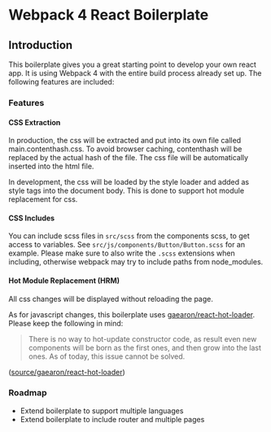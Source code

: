 # Webpack 4 React Boilerplate

## Introduction

This boilerplate gives you a great starting point to develop your own react app.
It is using Webpack 4 with the entire build process already set up.
The following features are included:

### Features

#### CSS Extraction
In production, the css will be extracted and put into its own file
called main.contenthash.css. To avoid browser caching, contenthash will be
replaced by the actual hash of the file. The css file will be automatically
inserted into the html file.

In development, the css will be loaded by the style loader and added as style
tags into the document body. This is done to support hot module replacement
for css.

#### CSS Includes
You can include scss files in `src/scss` from the components scss, to get access to
variables. See `src/js/components/Button/Button.scss` for an example. Please
make sure to also write the `.scss` extensions when including, otherwise
webpack may try to include paths from node_modules.

#### Hot Module Replacement (HRM)
All css changes will be displayed without reloading the page.

As for javascript changes, this boilerplate uses
[gaearon/react-hot-loader](https://github.com/gaearon/react-hot-loader).
Please keep the following in mind:

> There is no way to hot-update constructor code, as result even new
> components will be born as the first ones, and then grow into the last ones.
> As of today, this issue cannot be solved.

([source/gaearon/react-hot-loader](https://github.com/gaearon/react-hot-loader#new-components-keep-executing-the-old-code))

### Roadmap
- Extend boilerplate to support multiple languages
- Extend boilerplate to include router and multiple pages
